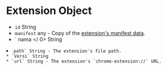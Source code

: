 # Extension Object

* `id` String
* `manifest` any - Copy of the [extension's manifest data](https://developer.chrome.com/extensions/manifest).
* ` nama </ 0>  String</li>
<li><code>path` String - The extension's file path.
* `Versi` String
* `url` String - The extension's `chrome-extension://` URL.
